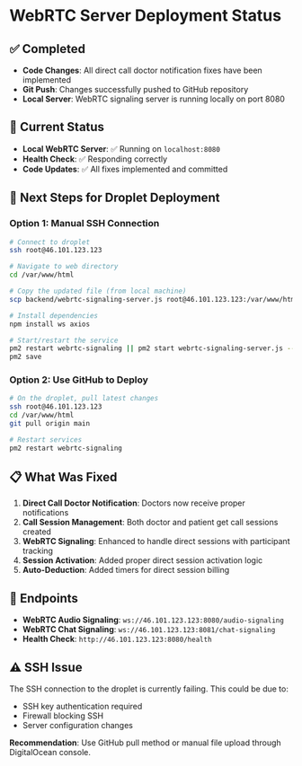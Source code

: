 # WebRTC Server Deployment Status

## ✅ Completed
- **Code Changes**: All direct call doctor notification fixes have been implemented
- **Git Push**: Changes successfully pushed to GitHub repository
- **Local Server**: WebRTC signaling server is running locally on port 8080

## 🔧 Current Status
- **Local WebRTC Server**: ✅ Running on `localhost:8080`
- **Health Check**: ✅ Responding correctly
- **Code Updates**: ✅ All fixes implemented and committed

## 🚀 Next Steps for Droplet Deployment

### Option 1: Manual SSH Connection
```bash
# Connect to droplet
ssh root@46.101.123.123

# Navigate to web directory
cd /var/www/html

# Copy the updated file (from local machine)
scp backend/webrtc-signaling-server.js root@46.101.123.123:/var/www/html/

# Install dependencies
npm install ws axios

# Start/restart the service
pm2 restart webrtc-signaling || pm2 start webrtc-signaling-server.js --name webrtc-signaling --port 8080
pm2 save
```

### Option 2: Use GitHub to Deploy
```bash
# On the droplet, pull latest changes
ssh root@46.101.123.123
cd /var/www/html
git pull origin main

# Restart services
pm2 restart webrtc-signaling
```

## 📋 What Was Fixed
1. **Direct Call Doctor Notification**: Doctors now receive proper notifications
2. **Call Session Management**: Both doctor and patient get call sessions created
3. **WebRTC Signaling**: Enhanced to handle direct sessions with participant tracking
4. **Session Activation**: Added proper direct session activation logic
5. **Auto-Deduction**: Added timers for direct session billing

## 🔗 Endpoints
- **WebRTC Audio Signaling**: `ws://46.101.123.123:8080/audio-signaling`
- **WebRTC Chat Signaling**: `ws://46.101.123.123:8081/chat-signaling`
- **Health Check**: `http://46.101.123.123:8080/health`

## ⚠️ SSH Issue
The SSH connection to the droplet is currently failing. This could be due to:
- SSH key authentication required
- Firewall blocking SSH
- Server configuration changes

**Recommendation**: Use GitHub pull method or manual file upload through DigitalOcean console.
